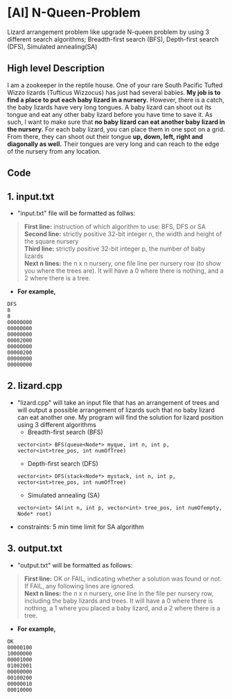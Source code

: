 # [AI] N-Queen-Problem
Lizard arrangement problem like upgrade N-queen problem by using 3 different search algorithms; Breadth-first search (BFS), Depth-first search (DFS), Simulated annealing(SA)

## High level Description
I am a zookeeper in the reptile house. One of your rare South Pacific Tufted Wizzo lizards (Tufticus Wizzocus) has just had several babies. __My job is to find a place to put each baby lizard in a nursery.__ However, there is a catch, the baby lizards have very long tongues. A baby lizard can shoot out its tongue and eat any other baby lizard before you have time to save it. As such, I want to make sure that __no baby lizard can eat another baby lizard in the nursery.__ For each baby lizard, you can place them in one spot on a grid. From there, they can shoot out their tongue __up, down, left, right and diagonally as well.__ Their tongues are very long and can reach to the edge of the nursery from any location.

## Code
## 1. input.txt
- "input.txt" file will be formatted as follws:
> __First line:__ instruction of which algorithm to use: BFS, DFS or SA<br />
> __Second line:__ strictly positive 32-bit integer n, the width and height of the square nursery<br />
> __Third line:__ strictly positive 32-bit integer p, the number of baby lizards<br />
> __Next n lines:__ the n x n nursery, one file line per nursery row (to show you where the trees are). It will have a 0 where there is nothing, and a 2 where there is a tree.<br />
- __For example,__<br />
```
DFS
8
8
00000000
00000000
00000000
00002000
00000000
00000200
00000000
00000000
```
## 2. lizard.cpp
- "lizard.cpp" will take an input file that has an arrangement of trees and will output a possible arrangement of lizards such that no baby lizard can eat another one. My program will find the solution for lizard position using 3 different algorithms
  * Breadth-first search (BFS) 
  ```
  vector<int> BFS(queue<Node*> myque, int n, int p, vector<int>tree_pos, int numOfTree)
  ```
  * Depth-first search (DFS)
  ```
  vector<int> DFS(stack<Node*> mystack, int n, int p, vector<int>tree_pos, int numOfTree)
  ```
  * Simulated annealing (SA)
  ```
  vector<int> SA(int n, int p, vector<int> tree_pos, int numOfempty, Node* root)
  ```
- constraints: 5 min time limit for SA algorithm

## 3. output.txt
- "output.txt" will be formatted as follows:<br />
> __First line:__ OK or FAIL, indicating whether a solution was found or not. If FAIL, any following lines are ignored.<br />
> __Next n lines:__ the n x n nursery, one line in the file per nursery row, including the baby lizards and trees. It will have a 0 where there is nothing, a 1 where you placed a baby lizard, and a 2 where there is a tree.<br />
- __For example,__<br />
```
OK
00000100
10000000
00001000
01002001
00000000
00100200
00000010
00010000
```

